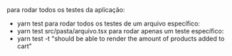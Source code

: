 ##

###

para rodar todos os testes da aplicação:
- yarn test
para rodar todos os testes de um arquivo específico:
- yarn test src/pasta/arquivo.tsx
para rodar apenas um teste específico:
- yarn test -t "should be able to render the amount of products added to cart"